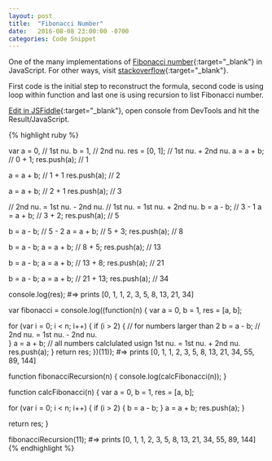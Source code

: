 ```yaml
---
layout: post
title:  "Fibonacci Number"
date:   2016-08-08 23:00:00 -0700
categories: Code Snippet
---
```


One of the many implementations of [Fibonacci number][fibonacci-wiki]{:target="_blank"} in JavaScript. For other ways, visit [stackoverflow][stackoverflow]{:target="_blank"}.

First code is the initial step to reconstruct the formula, second code is using loop within function and last one is using recursion to list Fibonacci number.

[Edit in JSFiddle][jsfiddle]{:target="_blank"}, open console from DevTools and hit the Result/JavaScript.

{% highlight ruby %}

var a = 0, // 1st nu.
    b = 1, // 2nd nu.
    res = [0, 1];
//  1st nu. + 2nd nu.
a = a + b; // 0 + 1;
res.push(a); // 1

a = a + b; // 1 + 1
res.push(a); // 2

a = a + b; // 2 + 1
res.push(a); // 3

// 2nd nu. = 1st nu. - 2nd nu.
// 1st nu. = 1st nu. + 2nd nu.
b = a - b; // 3 - 1
a = a + b; // 3 + 2; 
res.push(a); // 5

b = a - b; // 5 - 2
a = a + b; // 5 + 3; 
res.push(a); // 8

b = a - b;
a = a + b; //   8 + 5; 
res.push(a); // 13

b = a - b;
a = a + b; //   13 + 8; 
res.push(a); // 21

b = a - b;
a = a + b; //   21 + 13; 
res.push(a); // 34

console.log(res);
#=> prints [0, 1, 1, 2, 3, 5, 8, 13, 21, 34]


var fibonacci = console.log((function(n) {
  var a = 0,
    b = 1,
    res = [a, b];

  for (var i = 0; i < n; i++) {
    if (i > 2) { // for numbers larger than 2
      b = a - b; // 2nd nu. =  1st nu. - 2nd nu.  
    }
    a = a + b; // all numbers calclulated usign 1st nu. = 1st nu. + 2nd nu.
    res.push(a);
  }
  return res;
})(11));
#=> prints [0, 1, 1, 2, 3, 5, 8, 13, 21, 34, 55, 89, 144]

function fibonacciRecursion(n) {
  console.log(calcFibonacci(n));
}

function calcFibonacci(n) {
  var a = 0,
    b = 1,
    res = [a, b];

  for (var i = 0; i < n; i++) {
    if (i > 2) {
      b = a - b;
    }
    a = a + b;
    res.push(a);
  }

  return res;
}

fibonacciRecursion(11);
#=> prints [0, 1, 1, 2, 3, 5, 8, 13, 21, 34, 55, 89, 144]
{% endhighlight %}


[jsfiddle]: https://jsfiddle.net/alirokni/jemjw47k/
[fibonacci-wiki]: https://en.wikipedia.org/wiki/Fibonacci_number
[stackoverflow]: http://stackoverflow.com/questions/7944239/generating-fibonacci-sequence
